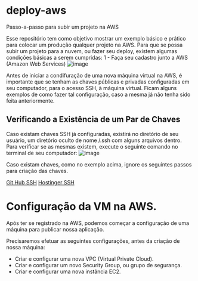 # deploy-aws
Passo-a-passo para subir um projeto na AWS

Esse repositório tem como objetivo mostrar um exemplo básico e prático para colocar um produção qualquer projeto na AWS.
Para que se possa subir um projeto para a nuvem, ou fazer seu deploy, existem algumas condições básicas a serem cumpridas:
1 - Faça seu cadastro junto a AWS (Amazon Web Services)
![image](https://github.com/user-attachments/assets/8390ab43-043d-4bd8-8d28-cfb0f01b35d0)

Antes de iniciar a condifuração de uma nova máquina virtual na AWS, é importante que se tenham as chaves públicas e privadas configuradas em seu computador, para o acesso SSH, à máquina virtual.
Ficam alguns exemplos de como fazer tal configuração, caso a mesma já não tenha sido feita anteriormente.

## Verificando a Existência de um Par de Chaves
Caso existam chaves SSH já configuradas, existirá no diretório de seu usuário, um diretório oculto de nome /.ssh com alguns arquivos dentro.
Para verificar se as mesmas existem, execute o seguinte comando no terminal de seu computador:
![image](https://github.com/user-attachments/assets/0e877fe2-03e8-4c41-a128-caf20adff10c)

Caso existam chaves, como no exemplo acima, ignore os seguintes passos para criação das chaves.

[Git Hub SSH](https://docs.github.com/pt/authentication/connecting-to-github-with-ssh/generating-a-new-ssh-key-and-adding-it-to-the-ssh-agent)
[Hostinger SSH](https://www.hostinger.com.br/tutoriais/como-configurar-chaves-ssh)

# Configuração da VM na AWS.
Após ter se registrado na AWS, podemos começar a configuração de uma máquina para publicar nossa aplicação.

Precisaremos efetuar as seguintes configurações, antes da criação de nossa máquina:

- Criar e configurar uma nova VPC (Virtual Private Cloud).
- Criar e configurar um novo Security Group, ou grupo de segurança.
- Criar e configurar uma nova instância EC2.

